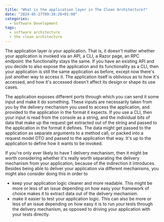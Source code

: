 ```yaml
---
title: "What is the application layer in The Clean Architecture?"
date: "2024-05-27T09:38:26+01:00"
categories:
  - Software Development
tags:
  - software architecture
  - the clean architecture
---
```


The application layer _is_ your application. That is, it doesn't matter whether your application is invoked via an API, a CLI, a Razor page, an RPC endpoint: the functionality stays the same. If you have an existing API and you decide to also expose the application and its functionality as a CLI, then your application is still the same application as before, except now there's just another way to access it. The application itself is oblivious as to how it's accessed, and how it's accessed doesn't affect its design or shape its use cases.

The application exposes different ports through which you can send it some input and make it do something. These inputs are necessarily taken from you by the delivery mechanism you used to access the application, and provided to the application in the format it expects. If you use a CLI, then your input is read from the console as a string, and the individual bits of data that make up the request get extracted out of the string and passed to the application in the format it defines. The data might get passed to the application as separate arguments to a method call, or packed into a request model DTO and passed to the application that way. It's up to the application to define how it wants to be invoked.

If you're only ever likely to have 1 delivery mechanism, then it might be worth considering whether it's really worth separating the delivery mechanism from your application, because of the indirection it introduces. Besides being able to deliver your application via different mechanisms, you might also consider doing this in order to

- keep your application logic cleaner and more readable. This might be more or less of an issue depending on how easy your framework of choice makes it to extract data out of the delivery mechanism.
- make it easier to test your application logic. This can also be more or less of an issue depending on how easy it is to run your tests through the delivery mechanism, as opposed to driving your application with your tests directly.
